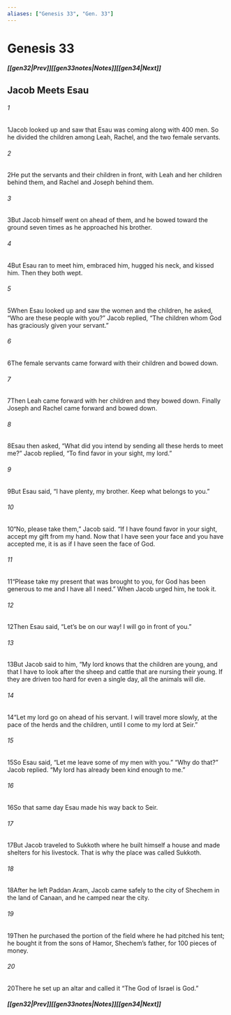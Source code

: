 ```yaml
---
aliases: ["Genesis 33", "Gen. 33"]
---
```

# Genesis 33
##### <span class=arrow-left></span>[[gen32|Prev]]<span class=navigation-separator></span>[[gen33notes|Notes]]<span class=navigation-separator></span>[[gen34|Next]]<span class=arrow-right></span>
## Jacob Meets Esau
###### 1
<span class=verse-first>1</span>Jacob looked up and saw that Esau was coming along with 400 men. So he divided the children among Leah, Rachel, and the two female servants.
###### 2
<span class=verse-body>2</span>He put the servants and their children in front, with Leah and her children behind them, and Rachel and Joseph behind them.
###### 3
<span class=verse-body>3</span>But Jacob himself went on ahead of them, and he bowed toward the ground seven times as he approached his brother.
<div class=paragraph-break></div>

###### 4
<span class=verse-first>4</span>But Esau ran to meet him, embraced him, hugged his neck, and kissed him. Then they both wept.
###### 5
<span class=verse-body>5</span>When Esau looked up and saw the women and the children, he asked, “Who are these people with you?” Jacob replied, “The children whom God has graciously given your servant.”
###### 6
<span class=verse-body>6</span>The female servants came forward with their children and bowed down.
###### 7
<span class=verse-body>7</span>Then Leah came forward with her children and they bowed down. Finally Joseph and Rachel came forward and bowed down.
###### 8
<span class=verse-body>8</span>Esau then asked, “What did you intend by sending all these herds to meet me?” Jacob replied, “To find favor in your sight, my lord.”
###### 9
<span class=verse-body>9</span>But Esau said, “I have plenty, my brother. Keep what belongs to you.”
###### 10
<span class=verse-body>10</span>“No, please take them,” Jacob said. “If I have found favor in your sight, accept my gift from my hand. Now that I have seen your face and you have accepted me, it is as if I have seen the face of God.
###### 11
<span class=verse-body>11</span>“Please take my present that was brought to you, for God has been generous to me and I have all I need.” When Jacob urged him, he took it.
<div class=paragraph-break></div>

###### 12
<span class=verse-first>12</span>Then Esau said, “Let’s be on our way! I will go in front of you.”
###### 13
<span class=verse-body>13</span>But Jacob said to him, “My lord knows that the children are young, and that I have to look after the sheep and cattle that are nursing their young. If they are driven too hard for even a single day, all the animals will die.
###### 14
<span class=verse-body>14</span>“Let my lord go on ahead of his servant. I will travel more slowly, at the pace of the herds and the children, until I come to my lord at Seir.”
<div class=paragraph-break></div>

###### 15
<span class=verse-first>15</span>So Esau said, “Let me leave some of my men with you.” “Why do that?” Jacob replied. “My lord has already been kind enough to me.”
###### 16
<span class=verse-body>16</span>So that same day Esau made his way back to Seir.
###### 17
<span class=verse-body>17</span>But Jacob traveled to Sukkoth where he built himself a house and made shelters for his livestock. That is why the place was called Sukkoth.
<div class=paragraph-break></div>

###### 18
<span class=verse-first>18</span>After he left Paddan Aram, Jacob came safely to the city of Shechem in the land of Canaan, and he camped near the city.
###### 19
<span class=verse-body>19</span>Then he purchased the portion of the field where he had pitched his tent; he bought it from the sons of Hamor, Shechem’s father, for 100 pieces of money.
###### 20
<span class=verse-body>20</span>There he set up an altar and called it “The God of Israel is God.”
##### <span class=arrow-left></span>[[gen32|Prev]]<span class=navigation-separator></span>[[gen33notes|Notes]]<span class=navigation-separator></span>[[gen34|Next]]<span class=arrow-right></span>